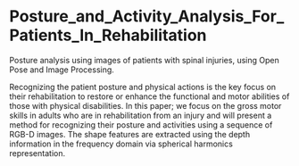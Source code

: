# Posture_and_Activity_Analysis_For_Patients_In_Rehabilitation
Posture analysis using images of patients with spinal injuries, using Open Pose and Image Processing.


Recognizing the patient posture and physical actions is the key focus on their rehabilitation to restore or enhance the functional and motor abilities of those with physical disabilities. In this paper; we focus on the gross motor skills in adults who are in rehabilitation from an injury and will present a method for recognizing their posture and activities using a sequence of RGB-D images. The shape features are extracted using the depth information in the frequency domain via spherical harmonics representation.
